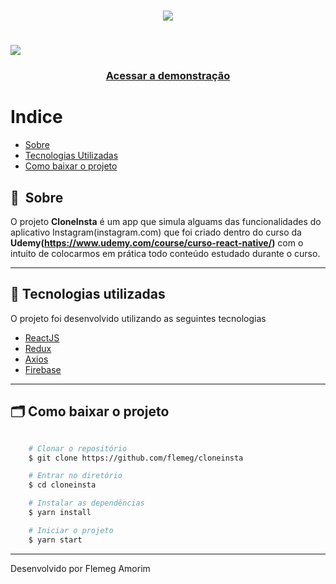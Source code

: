 <h1 align="center">
    <img src="https://ik.imagekit.io/kep5aig5ks/bfc83ad4-5764-49a0-817d-41bcb696f93f_200x200_ffSdTq6gS.png">
</h1>

<h1>
    <img src="public/apresentacao.gif">
</h1>

<h3 align="center">
    <a href="https://play.google.com/forapp/cloneinsta/">Acessar a demonstração</a>
<h3 >

# Indice

- [Sobre](#-sobre)
- [Tecnologias Utilizadas](#-tecnologias-utilizadas)
- [Como baixar o projeto](#-como-baixar-o-projeto)

## 🔖&nbsp; Sobre

O projeto **CloneInsta** é um app que simula alguams das funcionalidades do aplicativo Instagram(instagram.com) que foi criado dentro do curso da **Udemy(https://www.udemy.com/course/curso-react-native/)** com o intuito de colocarmos em prática todo conteúdo estudado durante o curso.

---

## 🚀 Tecnologias utilizadas

O projeto foi desenvolvido utilizando as seguintes tecnologias

- [ReactJS](https://reactjs.org)
- [Redux](https://redux.org)
- [Axios](https://github.com/axios/axios)
- [Firebase](firebase.google.com/)

---

## 🗂 Como baixar o projeto

```bash

    # Clonar o repositório
    $ git clone https://github.com/flemeg/cloneinsta

    # Entrar no diretório
    $ cd cloneinsta

    # Instalar as dependências
    $ yarn install

    # Iniciar o projeto
    $ yarn start
```

---

Desenvolvido por Flemeg Amorim